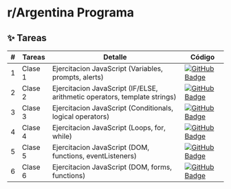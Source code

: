 # r/Argentina Programa 

## ✨ Tareas


|  #  | Tareas    | Detalle                                                                                                                | Código                                                                                                                                                                    |
| --- | --------- | ---------------------------------------------------------------------------------------------------------------------- | ------------------------------------------------------------------------------------------------------------------------------------------------------------------------- |
| 1   | Clase 1   | Ejercitacion JavaScript (Variables, prompts, alerts)                                                                   | [![GitHub Badge](https://img.shields.io/badge/Código-181717?logo=github&logoColor=fff&style=flat-square)](https://github.com/veritocapito/r-arg-prog/tree/main/clase-1)   |
| 2   | Clase 2   | Ejercitacion JavaScript (IF/ELSE, arithmetic operators, template strings)                                              | [![GitHub Badge](https://img.shields.io/badge/Código-181717?logo=github&logoColor=fff&style=flat-square)](https://github.com/veritocapito/r-arg-prog/tree/main/clase-2)   |
| 3   | Clase 3   | Ejercitacion JavaScript (Conditionals, logical operators)                                                              | [![GitHub Badge](https://img.shields.io/badge/Código-181717?logo=github&logoColor=fff&style=flat-square)](https://github.com/veritocapito/r-arg-prog/tree/main/clase-3)   |
| 4   | Clase 4   | Ejercitacion JavaScript (Loops, for, while)                                                                            | [![GitHub Badge](https://img.shields.io/badge/Código-181717?logo=github&logoColor=fff&style=flat-square)](https://github.com/veritocapito/r-arg-prog/tree/main/clase-4)   |
| 5   | Clase 5   | Ejercitacion JavaScript (DOM, functions, eventListeners)                                                               | [![GitHub Badge](https://img.shields.io/badge/Código-181717?logo=github&logoColor=fff&style=flat-square)](https://github.com/veritocapito/r-arg-prog/tree/main/clase-5)   |
| 6   | Clase 6   | Ejercitacion JavaScript (DOM, forms, functions)                                                                        | [![GitHub Badge](https://img.shields.io/badge/Código-181717?logo=github&logoColor=fff&style=flat-square)](https://github.com/veritocapito/r-arg-prog/tree/main/clase-6)   |

